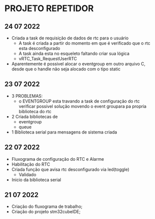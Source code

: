 # PROJETO REPETIDOR 

## 24 07 2022
- Criada a task  de requisição de dados de rtc para o usuário 
    - A task é criada a partir do momento em que é verificado que o rtc esta desconfigurado 
    - A task ainda esta no esqueleto faltando criar sua lógica 
    - vRTC_Task_RequestUserRTC
- Aparentemente é possivel alocar o eventgroup em outro arquivo C, desde que o handle não seja alocado com o tipo static 

## 23 07 2022
- 3 PROBLEMAS: 
    - o EVENTGROUP esta travando a task de configuração do rtc verificar possivel solução movendo o event groupara pa propria biblioteca do rtc
- 2 Criada bibliotecas de 
    - eventgroup
    - queue
- 1 Biblioteca serial para mensagens de sistema criada

## 22 07 2022
- Fluxograma de configuração do RTC e Alarme 
- Habilitação do RTC
- Criada função que avisa rtc desconfigurado via led(toggle)
    - Validado
- Inicio da biblioteca serial

## 21 07 2022
- Criação do fluxograma de trabalho;
- Criação do projeto stm32cubeIDE;